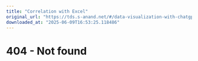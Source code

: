 ```yaml
---
title: "Correlation with Excel"
original_url: "https://tds.s-anand.net/#/data-visualization-with-chatgpt"
downloaded_at: "2025-06-09T16:53:25.118486"
---
```


404 - Not found
===============